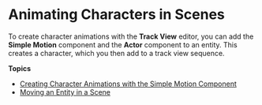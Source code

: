# Animating Characters in Scenes<a name="cinematics-animation-intro"></a>

To create character animations with the **Track View** editor, you can add the **Simple Motion** component and the **Actor** component to an entity\. This creates a character, which you then add to a track view sequence\.

**Topics**
+ [Creating Character Animations with the Simple Motion Component](create-cinematics-with-simple-motion-animations-in-track-view-editor.md)
+ [Moving an Entity in a Scene](cinematics-animation-char-move.md)